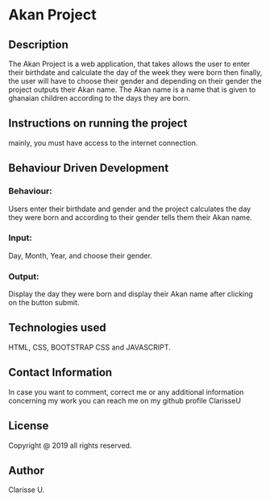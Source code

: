 # Akan Project

## Description
The Akan Project is a web application, that takes allows the user to enter their birthdate and calculate the day of the week they were born then finally, the user will have to choose their gender and  depending on their gender the project outputs their Akan name.
The Akan name is a name that is given to ghanaian children according to the days they are born.

## Instructions on running the project
mainly, you must have access to the internet connection.

## Behaviour Driven Development
### Behaviour:
Users enter their birthdate and gender and the project calculates the day they were born and according to their gender tells them their Akan name.
### Input:
Day, Month, Year, and choose their gender.
### Output:
Display the day they were born and display their Akan name after clicking on the button submit.

## Technologies used
HTML, CSS, BOOTSTRAP CSS and JAVASCRIPT.

## Contact Information
In case you want to comment, correct me or any additional information concerning my work you can reach me on my github profile ClarisseU

## License
Copyright @ 2019 all rights reserved.

## Author
Clarisse U.

